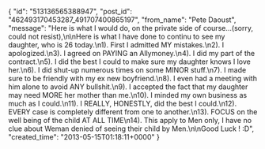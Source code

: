  {
   "id": "513136565388947",
   "post_id": "462493170453287_491707400865197",
   "from_name": "Pete Daoust",
   "message": "Here is what I would do, on the private side of course...(sorry, could not resist),\n\nHere is what I have done to continu to see my daughter, who is 26 today.\n1). First I admitted MY mistakes.\n2). I apologized.\n3). I agreed on PAYING an Allymoney.\n4). I did my part of the contract.\n5). I did the best I could to make sure my daughter knows I love her.\n6). I did shut-up numerous times on some MINOR stuff.\n7). I made sure to be friendly with my ex new boyfriend.\n8). I even had a meeting with him alone to avoid ANY bullshit.\n9). I accepted the fact that my daughter may need MORE her mother than me.\n10). I minded my own business as much as I could.\n11). I REALLY, HONESTLY, did the best I could.\n12). EVERY case is completely different from one to another.\n13). FOCUS on the well being of the child AT ALL TIME\n14). This apply to Men only, I have no clue about Weman denied of seeing their child by Men.\n\nGood Luck ! :D",
   "created_time": "2013-05-15T01:18:11+0000"
 }
